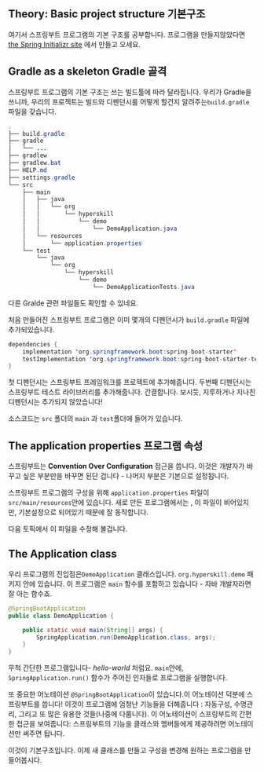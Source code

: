 ## Theory: Basic project structure         기본구조

 여기서 스프링부트 프로그램의 기본 구조를 공부합니다. 프로그램을 만들지않았다면 [the Spring Initializr site](https://start.spring.io/) 에서 만들고 오세요.

## Gradle as a skeleton                      Gradle 골격

스프링부트 프로그램의 기본 구조는 쓰는 빌드툴에 따라 달라집니다. 우리가 Gradle을 쓰니까, 우리의 프로젝트는 빌드와 디펜던시를 어떻게 할건지 알려주는`build.gradle` 파일을 갖습니다.

```java
.
├── build.gradle
├── gradle
│   └── ...
├── gradlew
├── gradlew.bat
├── HELP.md
├── settings.gradle
└── src
    ├── main
    │   ├── java
    │   │   └── org
    │   │       └── hyperskill
    │   │           └── demo
    │   │               └── DemoApplication.java
    │   └── resources
    │       └── application.properties
    └── test
        └── java
            └── org
                └── hyperskill
                    └── demo
                        └── DemoApplicationTests.java
```

다른 Gralde 관련 파일들도 확인할 수 있네요.

처음 만들어진 스프링부트 프로그램은 이미 몇개의 디펜던시가 `build.gradle` 파일에 추가되있습니다.

```java
dependencies {
    implementation 'org.springframework.boot:spring-boot-starter'
    testImplementation 'org.springframework.boot:spring-boot-starter-test'
}
```

첫 디펜던시는 스프링부트 프레임워크를 프로젝트에 추가해줍니다. 두번째 디펜던시는 스프링부트 테스트 라이브러리를 추가해줍니다. 간결합니다. 보시듯, 지루하거나 지나친 디펜던시는 추가되지 않았습니다!

소스코드는  `src` 폴더의 `main` 과 `test`폴더에 들어가 있습니다.

## The application properties               프로그램 속성

스프링부트는 **Convention Over Configuration** 접근을 씁니다. 이것은 개발자가 바꾸고 싶은 부분만을 바꾸면 된단 겁니다 - 나머지 부분은 기본으로 설정됩니다.

스프링부트 프로그램의 구성을 위해 `application.properties` 파일이 `src/main/resources`안에 있습니다. 새로 만든 프로그램에서는 , 이 파일이 비어있지만, 기본설정으로 되어있기 때문에 잘 동작합니다.

다음 토픽에서 이 파일을 수정해 볼겁니다.

## The Application class                               

우리 프로그램의 진입점은`DemoApplication` 클래스입니다. `org.hyperskill.demo` 패키지 안에 있습니다. 이 프로그램은 `main` 함수를 포함하고 있습니다 - 자바 개발자라면 잘 아는 함수죠.

```java
@SpringBootApplication
public class DemoApplication {

    public static void main(String[] args) {
        SpringApplication.run(DemoApplication.class, args);
    }
}
```

무척 간단한 프로그램입니다- *hello-world* 처럼요. `main`안에,  `SpringApplication.run()` 함수가 주어진 인자들로 프로그램을 실행합니다.

또 중요한 어노테이션 `@SpringBootApplication`이 있습니다.이 어노테이션 덕분에 스프링부트를 씁니다!  이것이 프로그램에 엄청난 기능들을 더해줍니다 : 자동구성, 수명관리, 그리고 또 많은 유용한 것들(나중에 다룹니다). 이 어노테이션이 스프링부트의 간편한 접근을 보여줍니다: 스프링부트의 기능을 클래스와 멤버들에게 제공하려면 어노테이션만 써주면 됩니다.

이것이 기본구조입니다. 이제 새 클래스를 만들고 구성을 변경해 원하는 프로그램을 만들어봅시다.